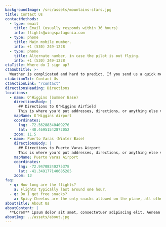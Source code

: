 ```yaml
---
backgroundImage: /src/assets/mountains-stars.jpg
title: Contact Us
contactMethods:
  - type: email
    title: Email (usually responds within 36 hours)
    info: flights@wingspatagonia.com
  - type: phone
    title: Main mobile number.
    info: +1 (530) 249-1228
  - type: phone
    title: Alternate number, in case the pilot is out flying.
    info: +1 (530) 249-1228
ctaTitle: Where do I sign up?
ctaSubtitle: >-
  Weather is complicated and hard to predict. If you send us a quick message we can arrange the perfect flight for your epic adventure. We’ll get right back to you, promise.
ctaActionTxt: Contact Us
ctaActionLink: "/contact"
directionsHeading: Directions
locations:
  - name: O'Higgins (Summer Base)
    directionsBody: |
      ## Directions to O'Higgins Airfield
      This is where you'd put addresses, directions, or anything else visitors would need to know.
    mapName: O'Higgins Airport
    coordinates:
      lng: -72.56288340409276
      lat: -48.46951542872052
    zoom: 11.5
  - name: Puerto Varas (Winter Base)
    directionsBody: |
      ## Directions to Puerto Varas Airport
      This is where you'd put addresses, directions, or anything else visitors would need to know.
    mapName: Puerto Varas Airport
    coordinates:
      lng: -72.94708240275378
      lat: -41.349177140685285
    zoom: 13
faq:
  - q: How long are the flights?
    a: Flights typically last around one hour.
  - q: Do I get free snacks?
    a: Spicy Cheetos are the only snacks allowed on the plane, all other snacks will be confiscated.
aboutTitle: About Us
aboutContent: |
  **Lorem** ipsum dolor sit amet, consectetuer adipiscing elit. Aenean commodo ligula eget dolor. Aenean massa. Cum sociis natoque penatibus et magnis dis parturient montes, nascetur ridiculus mus. Donec quam felis, ultricies nec pellentesque eu, pretium quis, sem. Nulla consequat massa quis enim.Lorem ipsum dolor sit amet, consectetuer adipiscing elit. Aenean commodo ligula eget dolor. Aenean massa. Cum sociis natoque penatibus et magnis dis parturient montes.
aboutImg: ../assets/about.jpg
---
```

